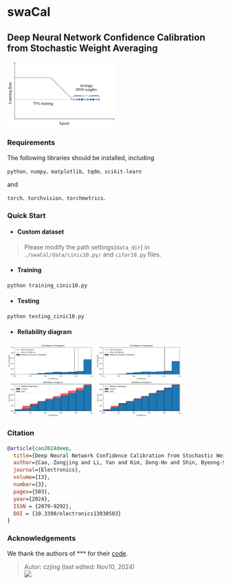 # swaCal

## Deep Neural Network Confidence Calibration from Stochastic Weight Averaging

<div align=left>
<img src=https://github.com/zjcao/swaCal/blob/main/_figures/swa.png width=50%/ >
</div>


### Requirements

The following libraries should be installed, including 

``python、numpy、matplotlib、tqdm、scikit-learn``

and 

``torch、torchvision、torchmetrics``.


### Quick Start

- #### Custom dataset

> Please modify the path settings(``data_dir``)  in ``./swaCal/data/cinic10.py/`` and ``cifar10.py`` files.


- #### Training

```sh
python training_cinic10.py
```

- #### Testing

```python
python testing_cinic10.py
```


- #### Reliability diagram

<div align=left>
<img src=https://github.com/zjcao/swaCal/blob/main/_figures/cinic_10_ralia_before.png width=40%/> <img src=https://github.com/zjcao/swaCal/blob/main/_figures/cinic_10_ralia_after.png width=40%/>
</div>


### Citation
```BibTeX
@article{cao2024deep,
  title={Deep Neural Network Confidence Calibration from Stochastic Weight Averaging},
  author={Cao, Zongjing and Li, Yan and Kim, Dong-Ho and Shin, Byeong-Seok},
  journal={Electronics},
  volume={13},
  number={3},
  pages={503},
  year={2024},
  ISSN = {2079-9292},
  DOI = {10.3390/electronics13030503}
}
```

### Acknowledgements

We thank the authors of *** for their [code]().

> Autor: czjing (last edited: Nov10, 2024) \
> ![](https://komarev.com/ghpvc/?username=zjcao&abbreviated=true&label=Visits)
